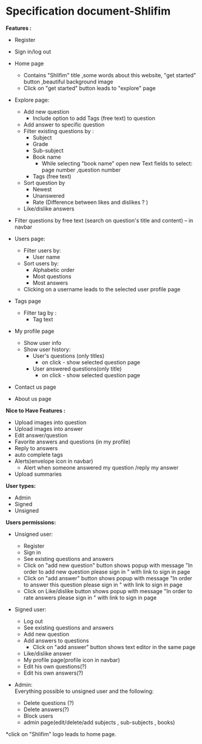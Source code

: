 # **Specification document-Shlifim**

**Features :**

- Register
- Sign in/log out

- Home page
  - Contains &quot;Shlifim&quot; title ,some words about this website, &quot;get started&quot; button ,beautiful background image
  - Click on &quot;get started&quot; button leads to &quot;explore&quot; page

- Explore page:
  - Add new question
    - Include option to add Tags (free text) to question
  - Add answer to specific question
  - Filter existing questions by :
    - Subject
    - Grade
    - Sub-subject
    - Book name
      - While selecting &quot;book name&quot; open new Text fields to select: page number ,question number
    - Tags (free text)
  - Sort question by
    - Newest
    - Unanswered
    - Rate (Difference between likes and dislikes ? )
  - Like/dislike answers


- Filter questions by free text (search on question&#39;s title and content) – in navbar

- Users page:
  - Filter users by:
    - User name
  - Sort users by:
    - Alphabetic order
    - Most questions
    - Most answers
  - Clicking on a username leads to the selected user profile page

- Tags page
  - Filter tag by :
    - Tag text

- My profile page
  - Show user info
  - Show user history:
    - User&#39;s questions (only titles)
      - on click - show selected question page
    - User answered questions(only title)
      - on click - show selected question page

- Contact us page
- About us page

**Nice to Have Features :**

- Upload images into question
- Upload images into answer
- Edit answer/question
- Favorite answers and questions (in my profile)
- Reply to answers
- auto complete tags
- Alerts)envelope icon in navbar)
  - Alert when someone answered my question /reply my answer
- Upload summaries

**User types:**

- Admin
- Signed
- Unsigned

**Users permissions:**

- Unsigned user:
  - Register
  - Sign in
  - See existing questions and answers
  - Click on &quot;add new question&quot; button shows popup with message &quot;In order to add new question please sign in &quot; with link to sign in page
  - Click on &quot;add answer&quot; button shows popup with message &quot;In order to answer this question please sign in &quot; with link to sign in page
  - Click on Like/dislike button shows popup with message &quot;In order to rate answers please sign in &quot; with link to sign in page

- Signed user:
  - Log out
  - See existing questions and answers
  - Add new question
  - Add answers to questions
    - Click on &quot;add answer&quot; button shows text editor in the same page
  - Like/dislike answer
  - My profile page(profile icon in navbar)
  - Edit his own questions(?)
  - Edit his own answers(?)
- Admin:\
Everything possible to unsigned user and the following:

  - Delete questions (?)
  - Delete answers(?)
  - Block users
  - admin page(edit/delete/add subjects , sub-subjects , books)

\*click on &quot;Shlifim&quot; logo leads to home page.